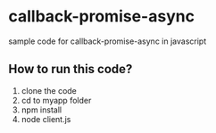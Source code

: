 # callback-promise-async
sample code for callback-promise-async in javascript

How to run this code?
---------------------------------
1. clone the code
2. cd to myapp folder
3. npm install
4. node client.js
